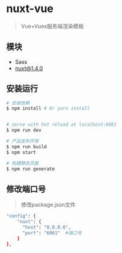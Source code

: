 # nuxt-vue

> Vue+Vuex服务端渲染模板
## 模块

* Sass
* nuxt@1.4.0

## 安装运行

``` bash
# 安装依赖
$ npm install # Or yarn install


# serve with hot reload at localhost:6061
$ npm run dev

# 产品发布环境
$ npm run build
$ npm start

# 构建静态页面
$ npm run generate
```
## 修改端口号

> 修改package.json文件

``` bash
"config": {
    "nuxt": {
      "host": "0.0.0.0",
      "port": "6061"  #端口号
    }
},
```

